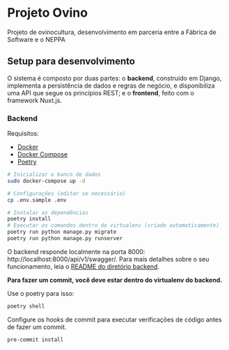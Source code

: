 # Projeto Ovino

Projeto de ovinocultura, desenvolvimento em parceria entre a Fábrica de Software e o NEPPA

## Setup para desenvolvimento

O sistema é composto por duas partes: o **backend**, construído em Django, implementa a persistência de dados e regras de negócio, e disponibiliza uma API que segue os princípios REST; e o **frontend**, feito com o framework Nuxt.js.

### Backend

Requisitos:

* [Docker](https://docs.docker.com/install/linux/docker-ce/ubuntu/)
* [Docker Compose](https://docs.docker.com/compose/install/)
* [Poetry](https://poetry.eustace.io/docs/)

```sh
# Inicializar o banco de dados
sudo docker-compose up -d

# Configurações (editar se necessário)
cp .env.sample .env

# Instalar as dependências
poetry install
# Executar os comandos dentro do virtualenv (criado automaticamente)
poetry run python manage.py migrate
poetry run python manage.py runserver
```

O backend responde localmente na porta 8000: http://localhost:8000/api/v1/swagger/. Para mais detalhes sobre o seu funcionamento, leia o [README do diretório backend](backend/README.md).

**Para fazer um commit, você deve estar dentro do virtualenv do backend.**

Use o poetry para isso:
```sh
poetry shell
```

Configure os hooks de commit para executar verificações de código antes de fazer um commit.

```sh
pre-commit install
```
